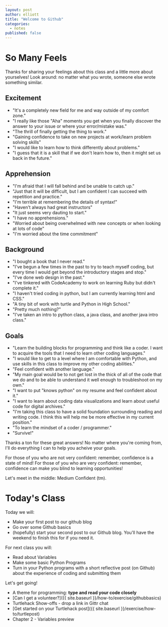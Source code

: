 ```yaml
---
layout: post
author: elliott
title: "Welcome to Github"
categories:
  - notes
published: false
---
```


# So Many Feels

Thanks for sharing your feelings about this class and a little more about yourselves!  Look around: no matter what you wrote, someone else wrote something similar.

## Excitement

* "It's a completely new field for me and way outside of my comfort zone."
* "I really like those "Aha" moments you get when you finally discover the answer to your issue or where your error/mistake was."
* "The thrill of finally getting the thing to work."
* "Gaining confidence to take on new projects at work/learn problem solving skills"
* "I would like to learn how to think differently about problems."
* "I guess that it is a skill that if we don't learn how to, then it might set us back in the future."

## Apprehension

* "I'm afraid that I will fall behind and be unable to catch up."
* "Just that it will be difficult, but I am confident I can succeed with repetition and practice."
* "I'm terrible at remembering the details of syntax!"
* "Haven't always had great instructors"
* "It just seems very dauting to start."
* "I have no apprehensions."
* "Worried about being overwhelmed with new concepts or when looking at lots of code"
* "I'm worried about the time commitment"

## Background

* "I bought a book that I never read."
* "I've begun a few times in the past to try to teach myself coding, but every time I would get beyond the introductory stages and stop."
* "I've done web design in the past."
* "I've tinkered with CodeAcademy to work on learning Ruby but didn't complete it."
* "I haven't tried coding in python, but I am currently learning html and CSS."
* "A tiny bit of work with turtle and Python in High School."
* "Pretty much nothing?"
* "I've taken an intro to python class, a java class, and another java intro class."

## Goals

* "Learn the building blocks for programming and think like a coder.  I want to acquire the tools that I need to learn other coding languages."
* "I would like to get to a level where I am comfortable with Python, and use skills in this class to improve my other coding abilities."
* "Feel confident with another language."
* "My main goal would be to not get lost in the thick of all of the code that we do and to be able to understand it well enough to troubleshoot on my own."
* "I want to put "knows python" on my resume and feel confident about it."
* "I want to learn about coding data visualizations and learn about useful code for digital archives."
* "I'm taking this class to have a solid foundation surrounding reading and writing code.  I think this will help me be more effective in my current position."
* "To learn the mindset of a coder / programmer."
* "Survive!"

Thanks a ton for these great answers!  No matter where you're coming from, I'll do everything I can to help you acheive your goals.  

For those of you who are not very confident: remember, confidence is a state of mind!  For those of you who are very confident: remember, confidence can make you blind to learning opportunities!  

Let's meet in the middle: Medium Confident (tm).


# Today's Class

Today we will:

* Make your first post to our github blog
* Go over some Github basics
* (hopefully) start your second post to our Github blog.  You'll have the weekend to finish this for if you need it.


For next class you will:

* Read about Variables
* Make some basic Python Programs
* Turn in your Python programs with a short reflective post (on Github) about the experience of coding and submitting them


Let's get going!

* A theme for programming: **type and read your code closely**
* [Can I get a volunteer?]({{ site.baseurl }}/how-to/exercise/githubbasics)
* Turtlehack Show-offs - drop a link in Gittr chat
* [Get started on your Turtlehack post]({{ site.baseurl }}/exercise/how-to/turtlepost)
* Chapter 2 - Variables preview